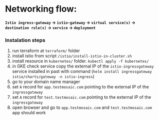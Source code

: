 # Networking flow:

**`Istio ingress-gateway` -> `istio-gateway` -> `virtual service(s)` -> `destination rule(s)` -> `service` -> `deployment`**

### Instalation steps

1. run terraform at `terraform/` folder
2. install istio from script `/istio/install-istio-in-cluster.sh`
3. install resource in `kubernetes/` folder. `kubectl apply -f kubernetes/`
4. in GKE check service copy the external IP of the `istio-ingressgateway` service installed in past with command (`helm install ingressgateway istio/charts/gateway -n istio-ingress`)
5. go to your domain name manager
6. set `A` record for `app.testmosaic.com` pointing to the external IP of the `ingressgateway`
7. set `A` record for `test.testmosaic.com` pointing to the external IP of the `ingressgateway`
8. open browser and go to `app.testmosaic.com` and `test.testmosaic.com` app should work
